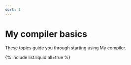 ```yaml
---
sort: 1
---
```


# My compiler basics

These topics guide you through starting using My compiler.

{% include list.liquid all=true %}

